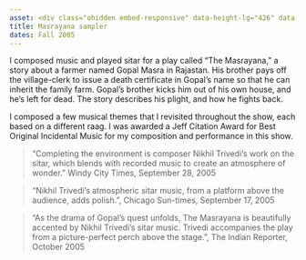 ```yaml
---
asset: <div class="ohidden embed-responsive" data-height-lg="426" data-height-md="567" data-height-sm="470" data-height-xs="287" data-height-xxs="183"><iframe width="100%" height="166" scrolling="no" frameborder="no" src="http://w.soundcloud.com/player/?url=http%3A%2F%2Fapi.soundcloud.com%2Ftracks%2F48156920&show_artwork=true"></iframe></div>
title: Masrayana sampler
dates: Fall 2005
---
```

I composed music and played sitar for a play called “The Masrayana,” a story about a farmer named Gopal Masra in Rajastan. His brother pays off the village-clerk to issue a death certificate in Gopal’s name so that he can inherit the family farm. Gopal’s brother kicks him out of his own house, and he’s left for dead. The story describes his plight, and how he fights back. 

I composed a few musical themes that I revisited throughout the show, each based on a different raag. I was awarded a Jeff Citation Award for Best Original Incidental Music for my composition and performance in this show.

> “Completing the environment is composer Nikhil Trivedi’s work on the sitar, which blends with recorded music to create an atmosphere of wonder.” Windy City Times, September 28, 2005

> “Nikhil Trivedi’s atmospheric sitar music, from a platform above the audience, adds polish.”, Chicago Sun-times, September 17, 2005

> “As the drama of Gopal’s quest unfolds, The Masrayana is beautifully accented by Nikhil Trivedi’s sitar music. Trivedi accompanies the play from a picture-perfect perch above the stage.”, The Indian Reporter, October 2005
